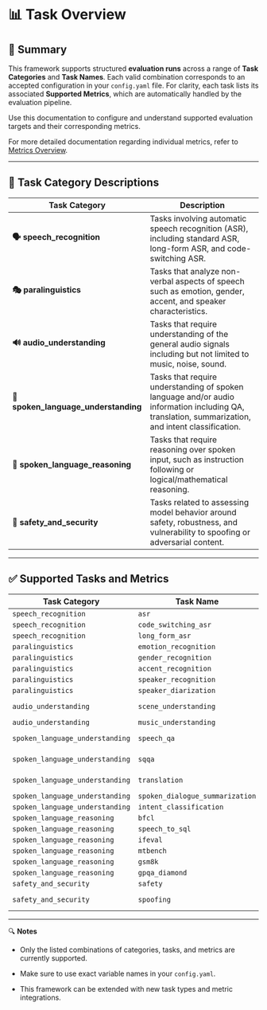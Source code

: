 # 📊 Task Overview

## 📝 Summary

This framework supports structured **evaluation runs** across a range of **Task Categories** and **Task Names**. Each valid combination corresponds to an accepted configuration in your `config.yaml` file. For clarity, each task lists its associated **Supported Metrics**, which are automatically handled by the evaluation pipeline.

Use this documentation to configure and understand supported evaluation targets and their corresponding metrics.

For more detailed documentation regarding individual metrics, refer to [Metrics Overview](../metrics/README.md).


---

## 🧾 Task Category Descriptions

| Task Category                     | Description                                                                                 |
|----------------------------------|---------------------------------------------------------------------------------------------|
| **🗣️ speech_recognition**         | Tasks involving automatic speech recognition (ASR), including standard ASR, long-form ASR, and code-switching ASR. |
| **🎭 paralinguistics**            | Tasks that analyze non-verbal aspects of speech such as emotion, gender, accent, and speaker characteristics. |
| **🔊 audio_understanding** | Tasks that require understanding of the general audio signals including but not limited to music, noise, sound. |
| **🧠 spoken_language_understanding** | Tasks that require understanding of spoken language and/or audio information including QA, translation, summarization, and intent classification. |
| **🧩 spoken_language_reasoning**  | Tasks that require reasoning over spoken input, such as instruction following or logical/mathematical reasoning. |
| **🔐 safety_and_security**        | Tasks related to assessing model behavior around safety, robustness, and vulnerability to spoofing or adversarial content. |

---

## ✅ Supported Tasks and Metrics

| Task Category                     | Task Name                          | Supported Metrics                                 |
|----------------------------------|------------------------------------|--------------------------------------------------|
| `speech_recognition`             | `asr`                              | `word_error_rate`                                |
| `speech_recognition`             | `code_switching_asr`               | `word_error_rate`                                |
| `speech_recognition`             | `long_form_asr`                    | `word_error_rate`                                |
| `paralinguistics`                | `emotion_recognition`              | `llm_judge_binary`                               |
| `paralinguistics`                | `gender_recognition`               | `llm_judge_binary`                               |
| `paralinguistics`                | `accent_recognition`               | `llm_judge_binary`                               |
| `paralinguistics`                | `speaker_recognition`              | `llm_judge_binary`                               |
| `paralinguistics`                | `speaker_diarization`              | `diarization_metrics`                            |
| `audio_understanding`           | `scene_understanding`              | `llm_judge_detailed`, `llm_judge_binary`         |
| `audio_understanding`           | `music_understanding`              | `llm_judge_binary`                               |
| `spoken_language_understanding` | `speech_qa`                        | `llm_judge_binary`, `llm_judge_detailed`         |
| `spoken_language_understanding` | `sqqa`                             | `llm_judge_big_bench_audio`, `llm_judge_binary`  |
| `spoken_language_understanding` | `translation`                      | `bleu`, `bertscore`, `meteor`, `comet`           |
| `spoken_language_understanding` | `spoken_dialogue_summarization`    | `llm_judge_detailed`                             |
| `spoken_language_understanding` | `intent_classification`            | `llm_judge_binary`                               |
| `spoken_language_reasoning`     | `bfcl`                             | `bfcl_match_score`                               |
| `spoken_language_reasoning`     | `speech_to_sql`                    | `sql_score`                                      |
| `spoken_language_reasoning`     | `ifeval`                           | `instruction_following`                          |
| `spoken_language_reasoning`     | `mtbench`                           | `mt_bench_llm_judge`                            |
| `spoken_language_reasoning`     | `gsm8k`                             | `gsm8k_exact_match`                               |
| `spoken_language_reasoning`     | `gpqa_diamond`                     | `multiple_choice_accuracy`                               |
| `safety_and_security`           | `safety`                           | `detailed_judge_prompt`                          |
| `safety_and_security`           | `spoofing`                         | `detailed_judge_prompt`, `llm_judge_binary`      |

---

🔍 **Notes**
- Only the listed combinations of categories, tasks, and metrics are currently supported.

- Make sure to use exact variable names in your `config.yaml`.

- This framework can be extended with new task types and metric integrations.
